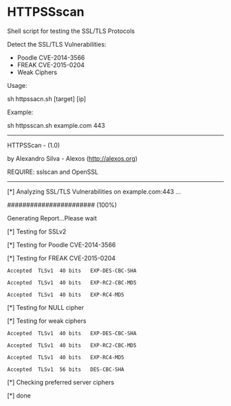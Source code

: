 # HTTPSSscan
Shell script for testing the SSL/TLS Protocols

Detect the SSL/TLS Vulnerabilities:

* Poodle CVE-2014-3566
* FREAK CVE-2015-0204
* Weak Ciphers

Usage:

sh httpssacn.sh [target] [ip]

Example:

sh httpsscan.sh example.com 443

-------------------------------------------------

HTTPSScan - (1.0)

by Alexandro Silva - Alexos (http://alexos.org)

REQUIRE: sslscan and OpenSSL

-------------------------------------------------

[*] Analyzing SSL/TLS Vulnerabilities on example.com:443 ...

####################### (100%)

Generating Report...Please wait

[*] Testing for SSLv2

[*] Testing for Poodle CVE-2014-3566

[*] Testing for FREAK CVE-2015-0204

    Accepted  TLSv1  40 bits   EXP-DES-CBC-SHA
    
    Accepted  TLSv1  40 bits   EXP-RC2-CBC-MD5
    
    Accepted  TLSv1  40 bits   EXP-RC4-MD5
    

[*] Testing for NULL cipher


[*] Testing for weak ciphers

    Accepted  TLSv1  40 bits   EXP-DES-CBC-SHA
    
    Accepted  TLSv1  40 bits   EXP-RC2-CBC-MD5
    
    Accepted  TLSv1  40 bits   EXP-RC4-MD5
    
    Accepted  TLSv1  56 bits   DES-CBC-SHA

[*] Checking preferred server ciphers


[*] done
